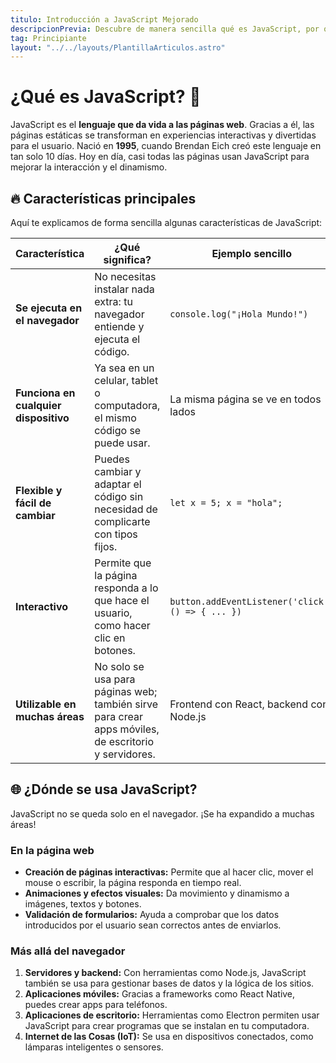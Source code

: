 ```yaml
---
titulo: Introducción a JavaScript Mejorado
descripcionPrevia: Descubre de manera sencilla qué es JavaScript, por qué es tan importante en la web y cómo empezar a usarlo.
tag: Principiante
layout: "../../layouts/PlantillaArticulos.astro"
---
```


# ¿Qué es JavaScript? 🚀

JavaScript es el **lenguaje que da vida a las páginas web**. Gracias a él, las páginas estáticas se transforman en experiencias interactivas y divertidas para el usuario. Nació en **1995**, cuando Brendan Eich creó este lenguaje en tan solo 10 días. Hoy en día, casi todas las páginas usan JavaScript para mejorar la interacción y el dinamismo.

## 🔥 Características principales

Aquí te explicamos de forma sencilla algunas características de JavaScript:

| Característica                    | ¿Qué significa?                                                                            | Ejemplo sencillo                                    |
|-----------------------------------|--------------------------------------------------------------------------------------------|-----------------------------------------------------|
| **Se ejecuta en el navegador**    | No necesitas instalar nada extra: tu navegador entiende y ejecuta el código.                | `console.log("¡Hola Mundo!")`                       |
| **Funciona en cualquier dispositivo** | Ya sea en un celular, tablet o computadora, el mismo código se puede usar.                   | La misma página se ve en todos lados                |
| **Flexible y fácil de cambiar**   | Puedes cambiar y adaptar el código sin necesidad de complicarte con tipos fijos.             | `let x = 5; x = "hola";`                            |
| **Interactivo**                   | Permite que la página responda a lo que hace el usuario, como hacer clic en botones.         | `button.addEventListener('click', () => { ... })`   |
| **Utilizable en muchas áreas**    | No solo se usa para páginas web; también sirve para crear apps móviles, de escritorio y servidores. | Frontend con React, backend con Node.js             |

## 🌐 ¿Dónde se usa JavaScript?

JavaScript no se queda solo en el navegador. ¡Se ha expandido a muchas áreas!

### En la página web
- **Creación de páginas interactivas:** Permite que al hacer clic, mover el mouse o escribir, la página responda en tiempo real.
- **Animaciones y efectos visuales:** Da movimiento y dinamismo a imágenes, textos y botones.
- **Validación de formularios:** Ayuda a comprobar que los datos introducidos por el usuario sean correctos antes de enviarlos.

### Más allá del navegador
1. **Servidores y backend:** Con herramientas como Node.js, JavaScript también se usa para gestionar bases de datos y la lógica de los sitios.
2. **Aplicaciones móviles:** Gracias a frameworks como React Native, puedes crear apps para teléfonos.
3. **Aplicaciones de escritorio:** Herramientas como Electron permiten usar JavaScript para crear programas que se instalan en tu computadora.
4. **Internet de las Cosas (IoT):** Se usa en dispositivos conectados, como lámparas inteligentes o sensores.
